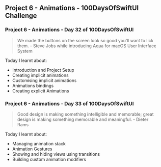 ## Project 6 - Animations - 100DaysOfSwiftUI Challenge

### Project 6 - Animations - Day 32 of 100DaysOfSwiftUI

> We made the buttons on the screen look so good you'll want to lick them. - Steve Jobs while introducing Aqua for macOS User Interface System

Today I learnt about:

- Introduction and Project Setup
- Creating implicit animations
- Customising implicit animations
- Animations bindings
- Creating explicit Animations

### Project 6 - Animations - Day 33 of 100DaysOfSwiftUI

> Good design is making something intelligible and memorable; great design is making something memorable and meaningful. - Dieter Rams

Today I learnt about:

- Managing animation stack
- Animation Gestures
- Showing and hiding views using transitions
- Building custom animation modifiers
